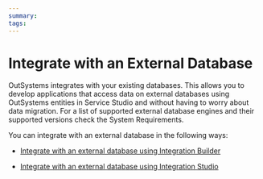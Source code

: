 ```yaml
---
summary: 
tags: 
---
```


# Integrate with an External Database

OutSystems integrates with your existing databases. This allows you to develop applications that access data on external databases using OutSystems entities in Service Studio and without having to worry about data migration. For a list of supported external database engines and their supported versions check the System Requirements.

You can integrate with an external database in the following ways:

* [Integrate with an external database using Integration Builder](integrate-external-db-ib.md)

* [Integrate with an external database using Integration Studio](connect-external-db.md)
